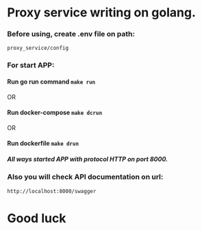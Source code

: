 # Proxy service writing on golang. 

### Before using, create .env file on path: 
`proxy_service/config`

### For start APP: 

#### Run go run command `make run`

OR

#### Run docker-compose `make dcrun`

OR

#### Run dockerfile `make drun`

##### All ways started APP with protocol HTTP on port 8000. 

### Also you will check API documentation on url:
`http://localhost:8000/swagger`


# Good luck
 
